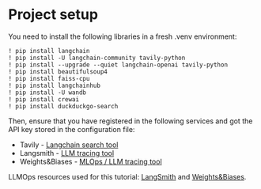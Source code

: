 # Project setup

You need to install the following libraries in a fresh .venv environment:

```
! pip install langchain
! pip install -U langchain-community tavily-python
! pip install --upgrade --quiet langchain-openai tavily-python
! pip install beautifulsoup4
! pip install faiss-cpu
! pip install langchainhub
! pip install -U wandb
! pip install crewai
! pip install duckduckgo-search
```

Then, ensure that you have registered in the following services and got the API key stored in the configuration file:

- Tavily - [Langchain search tool](https://app.tavily.com/home)
- Langsmith - [LLM tracing tool](https://smith.langchain.com/)
- Weights&Biases - [MLOps / LLM tracing tool](https://wandb.ai/site)

LLMOps resources used for this tutorial: [LangSmith](https://github.com/langchain-ai/langsmith-cookbook/blob/main/hub-examples/retrieval-qa-chain-versioned/prompt-versioning.ipynb) and [Weights&Biases](https://docs.wandb.ai/guides/prompts/quickstart).